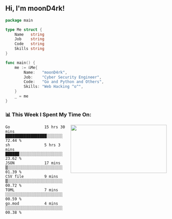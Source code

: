 <h2> Hi, I'm moonD4rk!</h2>

```go
package main

type Me struct {
	Name   string
	Job    string
	Code   string
	Skills string
}

func main() {
	me := &Me{
		Name:   "moonD4rk",
		Job:    "Cyber Security Engineer",
		Code:   "Go and Python and Others",
		Skills: "Web Hacking ^o^",
	}
	_ = me
}
```

<h3>📊 This Week I Spent My Time On:</h3>
<img align='right' src="https://github-readme-stats.vercel.app/api?username=moond4rk&show_icons=true&theme=radical", width="300" height="150">

<!--START_SECTION:waka-->

```text
Go               15 hrs 30 mins  ██████████████████░░░░░░░   72.44 %
sh               5 hrs 3 mins    ██████░░░░░░░░░░░░░░░░░░░   23.62 %
JSON             17 mins         ▒░░░░░░░░░░░░░░░░░░░░░░░░   01.39 %
CSV file         9 mins          ▒░░░░░░░░░░░░░░░░░░░░░░░░   00.72 %
TOML             7 mins          ░░░░░░░░░░░░░░░░░░░░░░░░░   00.59 %
go.mod           4 mins          ░░░░░░░░░░░░░░░░░░░░░░░░░   00.38 %
```

<!--END_SECTION:waka-->

